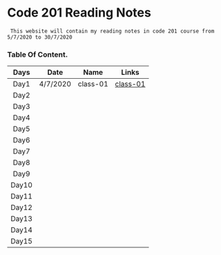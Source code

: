 # Code 201 Reading Notes

     This website will contain my reading notes in code 201 course from 5/7/2020 to 30/7/2020

### **Table Of Content.**

| Days  |   Date   |   Name   |                                   Links                                   |
| :---: | :------: | :------: | :-----------------------------------------------------------------------: |
| Day1  | 4/7/2020 | class-01 | [class-01](https://sayefdeen.github.io/reading-notes201/classes/class-01) |
| Day2  |          |          |                                                                           |
| Day3  |          |          |                                                                           |
| Day4  |          |          |                                                                           |
| Day5  |          |          |                                                                           |
| Day6  |          |          |                                                                           |
| Day7  |          |          |                                                                           |
| Day8  |          |          |                                                                           |
| Day9  |          |          |                                                                           |
| Day10 |          |          |                                                                           |
| Day11 |          |          |                                                                           |
| Day12 |          |          |                                                                           |
| Day13 |          |          |                                                                           |
| Day14 |          |          |                                                                           |
| Day15 |          |          |                                                                           |
